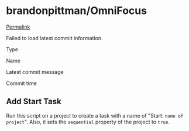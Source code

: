 # brandonpittman/OmniFocus

 [Permalink](https://github.com/brandonpittman/OmniFocus/tree/ce17cc98e14d1752649e82c80487a533075da23a/Add%20Start%20Task)

 Failed to load latest commit information.

Type

Name

Latest commit message

Commit time

## Add Start Task

Run this script on a project to create a task with a name of "Start: `name of project`". Also, it sets the `sequential` property of the project to `true`.

